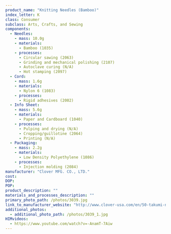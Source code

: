 ```yaml
---
product_name: "Knitting Needles (Bamboo)"
index_letter: K
class: Consumer
subclass: Arts, Crafts, and Sewing
components:
  - Needles:
    - mass: 10.0g
    - materials:
      - Bamboo (1035)
    - processes:
      - Circular sawing (2063)
      - Grinding and mechanical polishing (2107)
      - Autoclave curing (N/A)
      - Hot stamping (2097)
  - Cord:
    - mass: 1.6g
    - materials:
      - Nylon 6 (1083)
    - processes:
      - Rigid adhesives (2002)
  - Info Sheet:
    - mass: 5.6g
    - materials:
      - Paper and Cardboard (1040)
    - processes:
      - Pulping and drying (N/A)
      - Cropping/guillotine (2064)
      - Printing (N/A)
  - Packaging:
    - mass: 2.2g
    - materials:
      - Low Density Polyethylene (1086)
    - processes:
      - Injection molding (2084)
manufacturer: "Clover MFG. CO., LTD."
cost: 
DOP: 
POP: 
product_description: ""
materials_and_processes_description: ""
primary_photo_path: /photos/3039.jpg
link_to_manufacturer_website: "http://www.clover-usa.com/en/50-takumi-needles-"
additional_photos:
  - additional_photo_path: /photos/3039_1.jpg
HIMvideos:
  - https://www.youtube.com/watch?v=-AnamT-7Aiw
---
```

